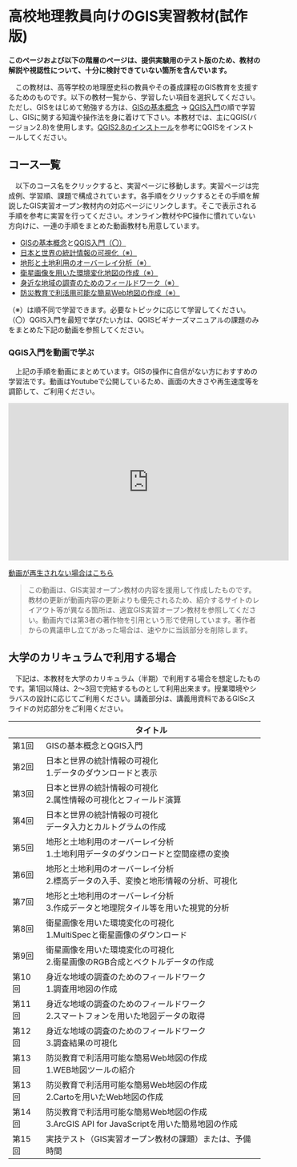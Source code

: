 # 高校地理教員向けのGIS実習教材(試作版)

**このページおよび以下の階層のページは、提供実験用のテスト版のため、教材の解説や視認性について、十分に検討できていない箇所を含んでいます。**

　この教材は、高等学校の地理歴史科の教員やその養成課程のGIS教育を支援するためのものです。以下の教材一覧から、学習したい項目を選択してください。ただし、GISをはじめて勉強する方は、[GISの基本概念](../01_GISの基本概念/GISの基本概念.md) → [QGIS入門](../QGISビギナーズマニュアル/QGISビギナーズマニュアル.md)の順で学習し、GISに関する知識や操作法を身に着けて下さい。本教材では、主にQGIS(バージョン2.8)を使用します。[QGIS2.8のインストール](https://github.com/gis-oer/gis-oer/blob/master/install/q2.8install.md)を参考にQGISをインストールしてください。

## コース一覧
　以下のコース名をクリックすると、実習ページに移動します。実習ページは完成例、学習順、課題で構成されています。各手順をクリックするとその手順を解説したGIS実習オープン教材内の対応ページにリンクします。そこで表示される手順を参考に実習を行ってください。オンライン教材やPC操作に慣れていない方向けに、一連の手順をまとめた動画教材も用意しています。
　
- [GISの基本概念](../01_GISの基本概念/GISの基本概念.md)と[QGIS入門（〇）](../QGISビギナーズマニュアル/QGISビギナーズマニュアル.md)
- [日本と世界の統計情報の可視化（※）](./日本と世界の統計情報の可視化.md)
- [地形と土地利用のオーバーレイ分析（※）](./地形と土地利用のオーバーレイ分析.md)
- [衛星画像を用いた環境変化地図の作成（※）](./衛星画像を用いた環境変化地図の作成.md)
- [身近な地域の調査のためのフィールドワーク（※）](./fieldwork.md)
- [防災教育で利活用可能な簡易Web地図の作成（※）](./webmap.md)

（※）は順不同で学習できます。必要なトピックに応じて学習してください。
（〇）QGIS入門を最短で学びたい方は、QGISビギナーズマニュアルの課題のみをまとめた下記の動画を参照してください。


### QGIS入門を動画で学ぶ
　上記の手順を動画にまとめています。GISの操作に自信がない方におすすめの学習法です。動画はYoutubeで公開しているため、画面の大きさや再生速度等を調節して、ご利用ください。
<div style = "text-align: center;">
<iframe width="560" height="315" src="https://www.youtube.com/embed/xWmSe04Ubl4" frameborder="0" allow="autoplay; encrypted-media" allowfullscreen></iframe></div>

[動画が再生されない場合はこちら](https://www.youtube.com/watch?v=xWmSe04Ubl4)

> この動画は、GIS実習オープン教材の内容を援用して作成したものです。教材の更新が動画内容の更新よりも優先されるため、紹介するサイトのレイアウト等が異なる箇所は、適宜GIS実習オープン教材を参照してください。動画内では第3者の著作物を引用という形で使用しています。著作者からの異議申し立てがあった場合は、速やかに当該部分を削除します。


## 大学のカリキュラムで利用する場合
　下記は、本教材を大学のカリキュラム（半期）で利用する場合を想定したものです。第1回以降は、2～3回で完結するものとして利用出来ます。授業環境やシラバスの設計に応じてご利用ください。講義部分は、講義用資料であるGIScスライドの対応部分をご利用ください。

||タイトル|
|---|---|
|第1回|GISの基本概念とQGIS入門|
|第2回|日本と世界の統計情報の可視化<br>1.データのダウンロードと表示|
|第3回|日本と世界の統計情報の可視化<br>2.属性情報の可視化とフィールド演算|
|第4回|日本と世界の統計情報の可視化<br>データ入力とカルトグラムの作成|
|第5回|地形と土地利用のオーバーレイ分析<br>1.土地利用データのダウンロードと空間座標の変換|
|第6回|地形と土地利用のオーバーレイ分析<br>2.標高データの入手、変換と地形情報の分析、可視化|
|第7回|地形と土地利用のオーバーレイ分析<br>3.作成データと地理院タイル等を用いた視覚的分析|
|第8回|衛星画像を用いた環境変化の可視化<br>1.MultiSpecと衛星画像のダウンロード|
|第9回|衛星画像を用いた環境変化の可視化<br>2.衛星画像のRGB合成とベクトルデータの作成|
|第10回|身近な地域の調査のためのフィールドワーク<br>1.調査用地図の作成|
|第11回|身近な地域の調査のためのフィールドワーク<br>2.スマートフォンを用いた地図データの取得|
|第12回|身近な地域の調査のためのフィールドワーク<br>3.調査結果の可視化|
|第13回|防災教育で利活用可能な簡易Web地図の作成<br>1.WEB地図ツールの紹介|
|第13回|防災教育で利活用可能な簡易Web地図の作成<br>2.Cartoを用いたWeb地図の作成|
|第14回|防災教育で利活用可能な簡易Web地図の作成<br>3.ArcGIS API for JavaScriptを用いた簡易地図の作成|
|第15回|実技テスト（GIS実習オープン教材の課題）または、予備時間|

[GISオープン教材について]:../README.md
[GIS実習用基礎教材一覧]:../README.md
[GISの基本概念]:../01_GISの基本概念/GISの基本概念.md
[QGISビギナーズマニュアル]:../QGISビギナーズマニュアル/QGISビギナーズマニュアル.md
[GRASSビギナーズマニュアル]:../GRASSビギナーズマニュアル/GRASSビギナーズマニュアル.md
[リモートセンシングとその解析]:../06_リモートセンシングとその解析/リモートセンシングとその解析.md
[既存データの地図データと属性データ]:../07_既存データの地図データと属性データ/既存データの地図データと属性データ.md
[空間データ]:../08_空間データ/空間データ.md
[空間データベース]:../09_空間データベース/空間データベース.md
[空間データの統合・修正]:../10_空間データの統合・修正/空間データの統合・修正.md
[基本的な空間解析]:../11_基本的な空間解析/基本的な空間解析.md
[ネットワーク分析]:../12_ネットワーク分析/ネットワーク分析.md
[領域分析]:../13_領域分析/領域分析.md
[点データの分析]:../14_点データの分析/点データの分析.md
[ラスタデータの分析]:../15_ラスタデータの分析/ラスタデータの分析.md
[傾向面分析]:../16_傾向面分析/傾向面分析.md
[空間的自己相関]:../17_空間的自己相関/空間的自己相関.md
[空間補間]:../18_空間補間/空間補間.md
[空間相関分析]:../19_空間相関分析/空間相関分析.md
[空間分析におけるスケール]:../20_空間分析におけるスケール/空間分析におけるスケール.md
[視覚的伝達]:../21_視覚的伝達/視覚的伝達.md
[参加型GISと社会貢献]:../26_参加型GISと社会貢献/参加型GISと社会貢献.md
[python初級]:../python初級/python初級.md
[インターネットの活用に関する教材]:../インターネットの活用/README.md
[Carto]:../インターネットの活用/Carto/Carto.md
[Cesium]:../インターネットの活用/Cesium/Cesium.md
[Googleマイマップ]:../インターネットの活用/Googleマイマップ/Googleマイマップ.md
[Leaflet]:../インターネットの活用/Leaflet/Leaflet.md
[ArcGIS API for JavaScript]:../インターネットの活用/arcgisapi4js/arcgisapi4js.md
[OpenLayers]:../インターネットの活用/OpenLayers/OpenLayers.md
[地理院地図]:../インターネットの活用/地理院地図/地理院地図.md
[D3.js]:../インターネットの活用/D3.js/D3.js.md
[GitHubビギナーズマニュアル]:../インターネットの活用/GitHubビギナーズマニュアル/GitHubビギナーズマニュアル.md
[CZML]:../インターネットの活用/CZML/CZML.md
[KML]:../インターネットの活用/KML/KML.md
[GeoJSON]:../インターネットの活用/GeoJSON/GeoJSON.md
[地図タイル（ラスタ）]:../インターネットの活用/rastertile/rastertile.md
[GISと関連した機材の活用]:../機材の活用/README.md
[UAV]:../機材の活用/UAV/uav.md
[3Dプリンタ]:../機材の活用/3Dプリンタ/3Dプリンタ.md
[スマートフォン]:../機材の活用/スマートフォン/スマートフォン.md
[タブレット]:../機材の活用/タブレット/タブレット.md
[課題ページ（全14回）]:../課題/README.md
[地形環境分析のためのQGIS入門]:../課題/1day実習コース/1day実習コース.md
[第1回・GIS入門]:../課題/課題_GIS入門.md
[第2回・既存データの地図データと属性データ]:../課題/課題_既存データの地図データと属性データ.md
[第3回・空間データ]:../課題/課題_空間データ.md
[第4回・空間データの統合・修正]:../課題/課題_空間データの統合・修正.md
[第5回・視覚的伝達]:../課題/課題_視覚的伝達.md
[第6回・基本的な空間解析]:../課題/課題_基本的な空間解析.md
[第7回・ネットワーク分析]:../課題/課題_ネットワーク分析.md
[第8回・領域分析]:../課題/課題_領域分析.md
[第9回・点データの分析]:../課題/課題_点データの分析.md
[第10回・空間データベース]:../課題/課題_空間データベース.md
[第11回・ラスタデータの分析]:../課題/課題_ラスタデータの分析.md
[第12回・空間補間]:../課題/課題_空間補間.md
[第13回・リモートセンシングとその解析]:../課題/課題_リモートセンシングとその解析.md
[第14回・参加型GISと社会貢献]:../課題/課題_参加型GISと社会貢献.md
[高校教員向け教材]:../高校教員向け教材/README.md
[日本と世界の統計情報の可視化]:../高校教員向け教材/日本と世界の統計情報の可視化.md
[地形と土地利用のオーバーレイ分析]:../高校教員向け教材/地形と土地利用のオーバーレイ分析.md
[衛星画像を用いた環境変化地図の作成]:../高校教員向け教材/衛星画像を用いた環境変化地図の作成.md
[身近な地域の調査のためのフィールドワーク]:../高校教員向け教材/fieldwork.md
[防災教育で利活用可能な簡易Web地図の作成]:../高校教員向け教材/webmap.md
[講義用教材]:../既存資料/README.md
[本プロジェクトについて]:../本プロジェクトについて.md
[利用規約]:../利用規約.md
[教材編集について]:../教材編集について.md
[その他のライセンスについて]:../その他のライセンスについて.md
[よくある質問とエラー]:../よくある質問とエラー/よくある質問とエラー.md
[用語集]:../用語集/用語集.md
